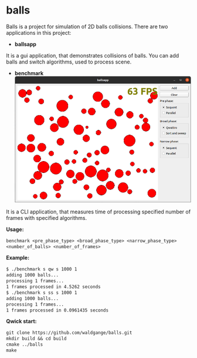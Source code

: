 # balls
Balls is a project for simulation of 2D balls collisions. There are two applications in this project:
* **ballsapp**

It is a gui application, that demonstrates collisions of balls. You can add balls and switch algorithms, used to process scene.
* **benchmark**
![](/static/balls-screen.png?raw=true)

It is a CLI application, that measures time of processing specified number of frames with specified algorithms.

**Usage:**
```
benchmark <pre_phase_type> <broad_phase_type> <narrow_phase_type> <number_of_balls> <number_of_frames>
```
**Example:**
```
$ ./benchmark s qw s 1000 1
adding 1000 balls...
processing 1 frames...
1 frames processed in 4.5262 seconds
$ ./benchmark s ss s 1000 1
adding 1000 balls...
processing 1 frames...
1 frames processed in 0.0961435 seconds
```

**Qwick start:**
```
git clone https://github.com/waldgange/balls.git
mkdir build && cd build
cmake ../balls
make
```
